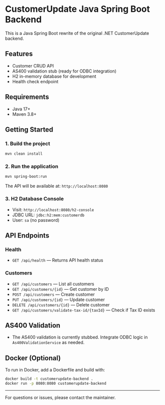 # CustomerUpdate Java Spring Boot Backend

This is a Java Spring Boot rewrite of the original .NET CustomerUpdate backend.

## Features
- Customer CRUD API
- AS400 validation stub (ready for ODBC integration)
- H2 in-memory database for development
- Health check endpoint

## Requirements
- Java 17+
- Maven 3.8+

## Getting Started

### 1. Build the project
```sh
mvn clean install
```

### 2. Run the application
```sh
mvn spring-boot:run
```

The API will be available at: `http://localhost:8080`

### 3. H2 Database Console
- Visit: `http://localhost:8080/h2-console`
- JDBC URL: `jdbc:h2:mem:customerdb`
- User: `sa` (no password)

## API Endpoints

### Health
- `GET /api/health` — Returns API health status

### Customers
- `GET /api/customers` — List all customers
- `GET /api/customers/{id}` — Get customer by ID
- `POST /api/customers` — Create customer
- `PUT /api/customers/{id}` — Update customer
- `DELETE /api/customers/{id}` — Delete customer
- `GET /api/customers/validate-tax-id/{taxId}` — Check if Tax ID exists

## AS400 Validation
- The AS400 validation is currently stubbed. Integrate ODBC logic in `As400ValidationService` as needed.

## Docker (Optional)
To run in Docker, add a Dockerfile and build with:
```sh
docker build -t customerupdate-backend .
docker run -p 8080:8080 customerupdate-backend
```

---

For questions or issues, please contact the maintainer. 